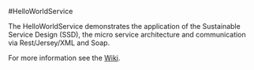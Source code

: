 #HelloWorldService

The HelloWorldService demonstrates the application of the Sustainable Service Design (SSD), the micro service architecture and communication via Rest/Jersey/XML and Soap.

For more information see the [Wiki](https://github.com/iks-github/DemoCode/wiki/HelloWorldService).